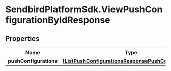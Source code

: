 # SendbirdPlatformSdk.ViewPushConfigurationByIdResponse

## Properties

Name | Type | Description | Notes
------------ | ------------- | ------------- | -------------
**pushConfigurations** | [**[ListPushConfigurationsResponsePushConfigurations]**](ListPushConfigurationsResponsePushConfigurations.md) |  | [optional] 


